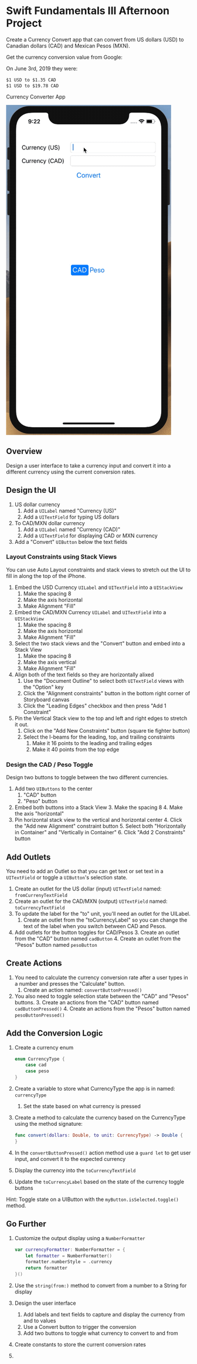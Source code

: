 # Swift Fundamentals III Afternoon Project

Create a Currency Convert app that can convert from US dollars (USD) to Canadian dollars (CAD) and Mexican Pesos (MXN).

Get the currency conversion value from Google:

On June 3rd, 2019 they were:

	$1 USD to $1.35 CAD
	$1 USD to $19.78 CAD

Currency Converter App

![Currency App Converter](images/CurrencyConverter.gif)


## Overview

Design a user interface to take a currency input and convert it into a different currency using the current conversion rates.

## Design the UI

1. US dollar currency 
	1. Add a `UILabel` named "Currency (US)"
	2. Add a `UITextField` for typing US dollars
2. To CAD/MXN dollar currency
	1. Add a `UILabel` named "Currency (CAD)"
	2. Add a `UITextField` for displaying CAD or MXN currency
3. Add a "Convert" `UIButton` below the text fields

### Layout Constraints using Stack Views

You can use Auto Layout constraints and stack views to stretch out the UI to fill in along the top of the iPhone.

1. Embed the USD Currency `UILabel` and `UITextField` into a `UIStackView`
	1. Make the spacing 8
	2. Make the axis horizontal
	3. Make Alignment "Fill"
2. Embed the CAD/MXN Currency `UILabel` and `UITextField` into a `UIStackView`
	1. Make the spacing 8
	2. Make the axis horizontal
	3. Make Alignment "Fill"
3. Select the two stack views and the "Convert" button and embed into a Stack View
	1. Make the spacing 8
	2. Make the axis vertical
	3. Make Alignment "Fill"
4. Align both of the text fields so they are horizontally alixed
	1. Use the "Document Outline" to select both `UITextField` views with the "Option" key
	2. Click the "Alignment constraints" button in the bottom right corner of Storyboard canvas
	3. Click the "Leading Edges" checkbox and then press "Add 1 Constraint"
5. Pin the Vertical Stack view to the top and left and right edges to stretch it out.
	1. Click on the "Add New Constraints" button (square tie fighter button)
	2. Select the I-beams for the leading, top, and trailing constraints
		1. Make it 16 points to the leading and trailing edges
		2. Make it 40 points from the top edge


### Design the CAD / Peso Toggle

Design two buttons to toggle between the two different currencies.

1. Add two `UIButtons` to the center
	1. "CAD" button
	2. "Peso" button
2. Embed both buttons into a Stack View
	3. Make the spacing 8
	4. Make the axis "horizontal"
3. Pin horizontal stack view to the vertical and horizontal center
	4. Click the "Add new Alignment" constraint button
		5. Select both "Horizontally in Container" and "Vertically in Container"
		6. Click "Add 2 Constraints" button


## Add Outlets

You need to add an Outlet so that you can get text or set text in a `UITextField` or toggle a `UIButton`'s selection state.

1. Create an outlet for the US dollar (input) `UITextField` named: `fromCurrenyTextField`
2. Create an outlet for the CAD/MXN (output) `UITextField` named: `toCurrencyTextField`
3. To update the label for the "to" unit, you'll need an outlet for the UILabel.
	1. Create an outlet from the "toCurrencyLabel" so you can change the text of the label when you switch between CAD and Pesos.
2. Add outlets for the button toggles for CAD/Pesos
	3. Create an outlet from the "CAD" button named `cadButton`
	4. Create an outlet from the "Pesos" button named `pesoButton`

## Create Actions

1. You need to calculate the currency conversion rate after a user types in a number and presses the "Calculate" button.
	1. Create an action named: `convertButtonPressed()`
2. You also need to toggle selection state between the "CAD" and "Pesos" buttons.
	3. Create an actions from the "CAD" button named `cadButtonPressed()` 
	4. Create an actions from the "Pesos" button named `pesoButtonPressed()`


## Add the Conversion Logic

1. Create a currency enum

	```swift
	enum CurrencyType {
	    case cad
	    case peso
	}
	```

2. Create a variable to store what CurrencyType the app is in named: `currencyType`
	1. Set the state based on what currency is pressed
3. Create a method to calculate the currency based on the CurrencyType using the method signature:

	```swift
	func convert(dollars: Double, to unit: CurrencyType) -> Double {
	}
	```

4. In the `convertButtonPressed()` action method use a `guard let` to get user input, and convert it to the expected currency
5. Display the currency into the `toCurrencyTextField` 
6. Update the `toCurrencyLabel` based on the state of the currency toggle buttons

Hint: Toggle state on a UIButton with the `myButton.isSelected.toggle()` method.

## Go Further

1. Customize the output display using a `NumberFormatter`

	```swift
	var currencyFormatter: NumberFormatter = {
	    let formatter = NumberFormatter()
	    formatter.numberStyle = .currency
	    return formatter
	}()
	```

2. Use the `string(from:)` method to convert from a number to a String for display






3. Design the user interface
	1. Add labels and text fields to capture and display the currency from and to values
	2. Use a Convert button to trigger the conversion
	3. Add two buttons to toggle what currency to convert to and from
4. Create constants to store the current conversion rates
5. 